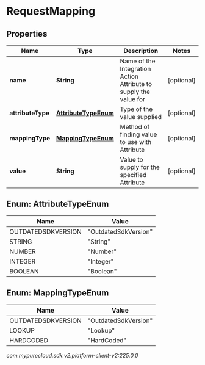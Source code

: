 # RequestMapping


## Properties

| Name | Type | Description | Notes |
| ------------ | ------------- | ------------- | ------------- |
| **name** | **String** | Name of the Integration Action Attribute to supply the value for |  [optional] |
| **attributeType** | [**AttributeTypeEnum**](#Enum--AttributeTypeEnum) | Type of the value supplied |  [optional] |
| **mappingType** | [**MappingTypeEnum**](#Enum--MappingTypeEnum) | Method of finding value to use with Attribute |  [optional] |
| **value** | **String** | Value to supply for the specified Attribute |  [optional] |


## Enum: AttributeTypeEnum

| Name | Value |
| ---- | ----- |
| OUTDATEDSDKVERSION | &quot;OutdatedSdkVersion&quot; | 
| STRING | &quot;String&quot; | 
| NUMBER | &quot;Number&quot; | 
| INTEGER | &quot;Integer&quot; | 
| BOOLEAN | &quot;Boolean&quot; | 


## Enum: MappingTypeEnum

| Name | Value |
| ---- | ----- |
| OUTDATEDSDKVERSION | &quot;OutdatedSdkVersion&quot; | 
| LOOKUP | &quot;Lookup&quot; | 
| HARDCODED | &quot;HardCoded&quot; | 




_com.mypurecloud.sdk.v2:platform-client-v2:225.0.0_
